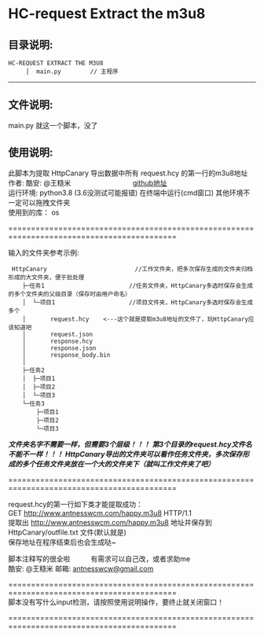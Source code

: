 # HC-request Extract the m3u8
## 目录说明:  
```
HC-REQUEST EXTRACT THE M3U8  
     │  main.py　　　　　// 主程序  
```
---------
## 文件说明:  
main.py   就这一个脚本，没了  
## 使用说明:  
此脚本为提取 HttpCanary 导出数据中所有 request.hcy 的第一行的m3u8地址  
作者: 酷安: @王糙米　　　　　　　　　[github地址](./)  
运行环境: python3.8 (3.6没测试可能报错)  在终端中运行(cmd窗口) 其他环境不一定可以拖拽文件夹  
使用到的库： os   

===========================================================================================

输入的文件夹参考示例:  

```
 HttpCanary                         //工作文件夹，把多次保存生成的文件夹归档形成的大文件夹，便于批处理
    ├─任务1                        //任务文件夹，HttpCanary多选时保存会生成的多个文件夹的父级目录（保存时由用户命名）
    │  └─项目1                     //项目文件夹，HttpCanary多选时保存会生成多个
    │       request.hcy    <---这个就是提取m3u8地址的文件了，玩HttpCanary应该知道吧
    │       request.json
    │       response.hcy
    │       response.json
    │       response_body.bin
    │
    ├─任务2
    │  ├─项目1
    │  ├─项目2
    │  └─项目3
    └─任务3
        ├─项目1
        ├─项目2
        └─项目3
```

***文件夹名字不需要一样，但需要3个层级！！！***
***第3个目录的request.hcy文件名不能不一样！！！***
***HttpCanary导出的文件夹可以看作任务文件夹，多次保存形成的多个任务文件夹放在一个大的文件夹下（就叫工作文件夹了吧）***

===========================================================================================

request.hcy的第一行如下类才能提取成功：  
GET http://www.antnesswcm.com/happy.m3u8 HTTP/1.1  
提取出 http://www.antnesswcm.com/happy.m3u8 地址并保存到 HttpCanary/outfile.txt 文件(默认就是)  
保存地址在程序结束后也会生成哒~  

脚本注释写的很全啦　　　有需求可以自己改，或者求助me  
酷安: @王糙米 邮箱: antnesswcw@gmail.com  

===========================================================================================  
脚本没有写什么input检测，请按照使用说明操作，要终止就关闭窗口！  

===========================================================================================  
